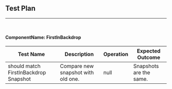 ## Test Plan 
--------
<br>

#### ComponentName: FirstInBackdrop

|Test Name|Description|Operation|Expected Outcome|
|----|------|--------|----------------|
| should match FirstInBackdrop Snapshot | Compare new snapshot with old one. | null | Snapshots are the same. |








